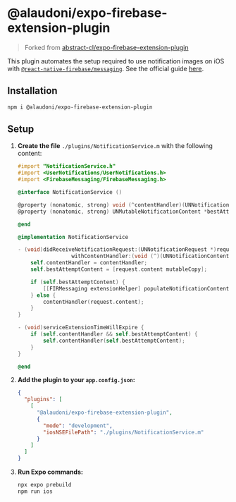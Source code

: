 # @alaudoni/expo-firebase-extension-plugin

> Forked from [abstract-cl/expo-firebase-extension-plugin](https://github.com/abstract-cl/expo-firebase-extension-plugin)

This plugin automates the setup required to use notification images on iOS with [`@react-native-firebase/messaging`](https://rnfirebase.io/messaging/ios-notification-images). See the official guide [here](https://rnfirebase.io/messaging/ios-notification-images).

## Installation

```sh
npm i @alaudoni/expo-firebase-extension-plugin
```

## Setup

1. **Create the file** `./plugins/NotificationService.m` with the following content:

    ```objective-c
    #import "NotificationService.h"
    #import <UserNotifications/UserNotifications.h>
    #import <FirebaseMessaging/FirebaseMessaging.h>

    @interface NotificationService ()

    @property (nonatomic, strong) void (^contentHandler)(UNNotificationContent *contentToDeliver);
    @property (nonatomic, strong) UNMutableNotificationContent *bestAttemptContent;

    @end

    @implementation NotificationService

    - (void)didReceiveNotificationRequest:(UNNotificationRequest *)request
                     withContentHandler:(void (^)(UNNotificationContent *))contentHandler {
        self.contentHandler = contentHandler;
        self.bestAttemptContent = [request.content mutableCopy];

        if (self.bestAttemptContent) {
            [[FIRMessaging extensionHelper] populateNotificationContent:self.bestAttemptContent withContentHandler:contentHandler];
        } else {
            contentHandler(request.content);
        }
    }

    - (void)serviceExtensionTimeWillExpire {
        if (self.contentHandler && self.bestAttemptContent) {
            self.contentHandler(self.bestAttemptContent);
        }
    }

    @end
    ```

2. **Add the plugin to your `app.config.json`:**

    ```json
    {
      "plugins": [
        [
          "@alaudoni/expo-firebase-extension-plugin",
          {
            "mode": "development",
            "iosNSEFilePath": "./plugins/NotificationService.m"
          }
        ]
      ]
    }
    ```

3. **Run Expo commands:**

    ```sh
    npx expo prebuild
    npm run ios
    ```
